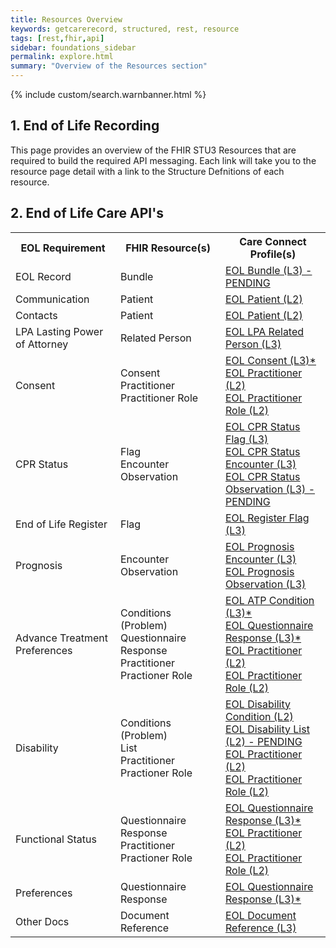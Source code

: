 ```yaml
---
title: Resources Overview
keywords: getcarerecord, structured, rest, resource
tags: [rest,fhir,api]
sidebar: foundations_sidebar
permalink: explore.html
summary: "Overview of the Resources section"
---
```


{% include custom/search.warnbanner.html %}

## 1. End of Life Recording ##

This page provides an overview of the FHIR STU3 Resources that are required to build the required API messaging. Each link will take you to the resource page detail with a link to the Structure Defnitions of each resource.

## 2. End of Life Care API's ###

<table style="min-width:100%;width:100%">
<tr id="clinical">
<th style="width:33%;">EOL Requirement</th>
<th style="width:33%;">FHIR Resource(s)</th>
<th style="width:33%;">Care Connect Profile(s)</th>
</tr>
<tr id="clinical">
<td>EOL Record</td>
<td>Bundle</td>
<td><a href="api_eol_bundle.html">EOL Bundle (L3) - PENDING</a></td>
</tr>
<tr>
<td>Communication</td>
<td>Patient</td>
<td><a href="api_eol_entity_patient.html">EOL Patient (L2)</a></td>
</tr>
<tr>
<td>Contacts</td>
<td>Patient</td>
<td><a href="api_eol_entity_patient.html">EOL Patient (L2)</a></td>
</tr>
<tr>
<td>LPA Lasting Power of Attorney</td>
<td>Related Person</td>
<td><a href="api_eol_entity_lpa_relatedperson.html">EOL LPA Related Person (L3)</a></td>
</tr>
<tr>
<td>Consent</td>
<td>Consent<br/>Practitioner<br/>Practitioner Role</td>
<td><a href="api_eol_security_consent.html">EOL Consent (L3)*</a><br/>
 <a href="api_eol_individuals_practitioner.html">EOL Practitioner (L2)</a><br/>
 <a href="api_eol_individuals_practitionerrole.html">EOL Practitioner Role (L2)</a></td>
</tr>
<tr>
<td>CPR Status</td>
<td>Flag<br/>Encounter<br/>Observation</td>
<td><a href="api_eol_management_flag_cprstatus.html">EOL CPR Status Flag (L3)</a><br/>
<a href="api_eol_management_encounter_cprstatus.html">EOL CPR Status Encounter (L3)</a><br/>
<a href="api_eol_management_observation_cprstatus.html">EOL CPR Status Observation (L3) - PENDING</a></td>
</tr>
<tr>
<td>End of Life Register</td>
<td>Flag</td>
<td><a href="api_eol_management_flag_register.html">EOL Register Flag (L3)</a></td>
</tr>
<tr>
<td>Prognosis</td>
<td>Encounter<br/>Observation</td>
<td><a href="api_eol_management_encounter_prognosis.html">EOL Prognosis Encounter (L3)</a><br/>
<a href="api_eol_diagnostics_prognosis_observation.html">EOL Prognosis Observation (L3)</a></td>
</tr>
<tr>
<td>Advance Treatment Preferences</td>
<td>Conditions (Problem)<br/>Questionnaire Response<br/>Practitioner<br/>Practioner Role</td>
<td><a href="api_eol_summary_condition.html">EOL ATP Condition (L3)*</a><br/>
 <a href="api_eol_diagnostics_questionnaireresponse.html">EOL Questionnaire Response (L3)*</a><br/>
 <a href="api_eol_individuals_practitioner.html">EOL Practitioner (L2)</a><br/>
 <a href="api_eol_individuals_practitionerrole.html">EOL Practitioner Role (L2)</a></td>
</tr>
<tr>
<td>Disability</td>
<td>Conditions (Problem)<br/>List<br/>Practitioner<br/>Practioner Role</td>
<td><a href="api_eol_summary_disability_condition.html">EOL Disability Condition (L2)</a><br/>
<a href="api_eol_summary_disability_list.html">EOL Disability List (L2) - PENDING</a><br/>
<a href="api_eol_individuals_practitioner.html">EOL Practitioner (L2)</a><br/>
<a href="api_eol_individuals_practitionerrole.html">EOL Practitioner Role (L2)</a></td>
</tr>
<tr>
<td>Functional Status</td>
<td>Questionnaire Response<br/>Practitioner<br/>Practioner Role</td>
<td><a href="api_eol_diagnostics_questionnaireresponse.html">EOL Questionnaire Response (L3)*</a><br/>
<a href="api_eol_individuals_practitioner.html">EOL Practitioner (L2)</a><br/>
<a href="api_eol_individuals_practitionerrole.html">EOL Practitioner Role (L2)</a></td>
</tr>
<tr>
<td>Preferences</td>
<td>Questionnaire Response</td>
<td><a href="api_eol_diagnostics_questionnaireresponse.html">EOL Questionnaire Response (L3)*</a></td>
</tr>
<tr>
<td>Other Docs</td>
<td>Document Reference</td>
<td><a href="api_eol_documents_documentreference.html">EOL Document Reference (L3)</a></td>
</tr>
</table>